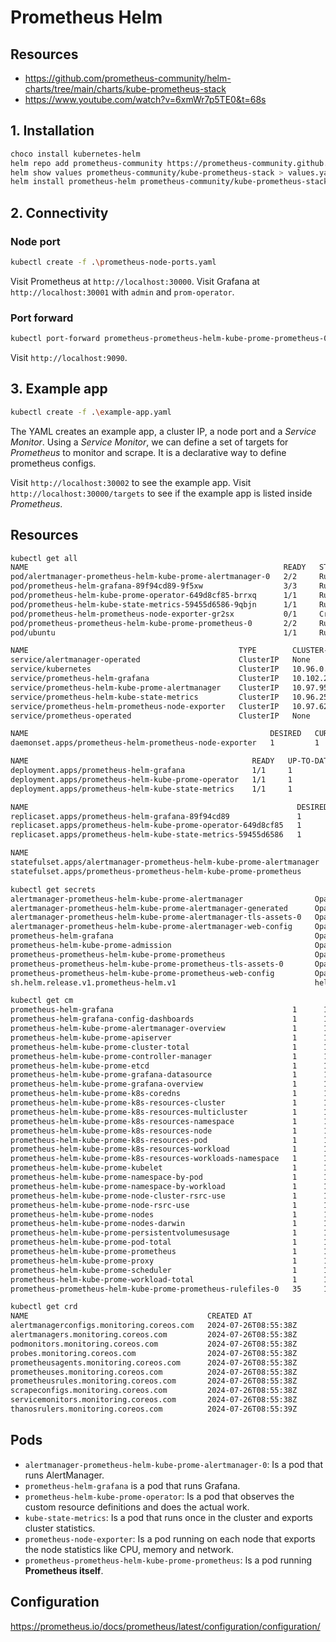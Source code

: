 # Prometheus Helm

## Resources

* https://github.com/prometheus-community/helm-charts/tree/main/charts/kube-prometheus-stack
* https://www.youtube.com/watch?v=6xmWr7p5TE0&t=68s

## 1. Installation

```bash
choco install kubernetes-helm
helm repo add prometheus-community https://prometheus-community.github.io/helm-charts
helm show values prometheus-community/kube-prometheus-stack > values.yaml
helm install prometheus-helm prometheus-community/kube-prometheus-stack -f ./values.yaml
```

## 2. Connectivity

### Node port

```bash
kubectl create -f .\prometheus-node-ports.yaml
```

Visit Prometheus at `http://localhost:30000`. Visit Grafana at `http://localhost:30001` with `admin` and `prom-operator`.

### Port forward

```bash
kubectl port-forward prometheus-prometheus-helm-kube-prome-prometheus-0 9090
```

Visit `http://localhost:9090`.


## 3. Example app

```bash
kubectl create -f .\example-app.yaml
```

The YAML creates an example app, a cluster IP, a node port and a *Service Monitor*. Using a *Service Monitor*, we can define a set of targets for *Prometheus* to monitor and scrape. It is a declarative way to define prometheus configs.

Visit `http://localhost:30002` to see the example app. Visit `http://localhost:30000/targets` to see if the example app is listed inside *Prometheus*.


## Resources

```bash
kubectl get all
NAME                                                         READY   STATUS
pod/alertmanager-prometheus-helm-kube-prome-alertmanager-0   2/2     Running
pod/prometheus-helm-grafana-89f94cd89-9f5xw                  3/3     Running
pod/prometheus-helm-kube-prome-operator-649d8cf85-brrxq      1/1     Running
pod/prometheus-helm-kube-state-metrics-59455d6586-9qbjn      1/1     Running
pod/prometheus-helm-prometheus-node-exporter-gr2sx           0/1     CrashLoopBackOff
pod/prometheus-prometheus-helm-kube-prome-prometheus-0       2/2     Running
pod/ubuntu                                                   1/1     Running

NAME                                               TYPE        CLUSTER-IP       EXTERNAL-IP   PORT(S)
service/alertmanager-operated                      ClusterIP   None             <none>        9093/TCP,9094/TCP,9094/UDP
service/kubernetes                                 ClusterIP   10.96.0.1        <none>        443/TCP
service/prometheus-helm-grafana                    ClusterIP   10.102.214.152   <none>        80/TCP
service/prometheus-helm-kube-prome-alertmanager    ClusterIP   10.97.95.179     <none>        9093/TCP,8080/TCP
service/prometheus-helm-kube-state-metrics         ClusterIP   10.96.251.104    <none>        8080/TCP
service/prometheus-helm-prometheus-node-exporter   ClusterIP   10.97.62.185     <none>        9100/TCP
service/prometheus-operated                        ClusterIP   None             <none>        9090/TCP

NAME                                                      DESIRED   CURRENT   READY   UP-TO-DATE   AVAILABLE   NODE SELECTOR
daemonset.apps/prometheus-helm-prometheus-node-exporter   1         1         0       1            0           kubernetes.io/os=linux

NAME                                                  READY   UP-TO-DATE   AVAILABLE
deployment.apps/prometheus-helm-grafana               1/1     1            1
deployment.apps/prometheus-helm-kube-prome-operator   1/1     1            1
deployment.apps/prometheus-helm-kube-state-metrics    1/1     1            1 

NAME                                                            DESIRED   CURRENT   READY
replicaset.apps/prometheus-helm-grafana-89f94cd89               1         1         1
replicaset.apps/prometheus-helm-kube-prome-operator-649d8cf85   1         1         1 
replicaset.apps/prometheus-helm-kube-state-metrics-59455d6586   1         1         1

NAME                                                                    READY
statefulset.apps/alertmanager-prometheus-helm-kube-prome-alertmanager   1/1
statefulset.apps/prometheus-prometheus-helm-kube-prome-prometheus       1/1
```

```bash
kubectl get secrets
alertmanager-prometheus-helm-kube-prome-alertmanager                Opaque               1      17m
alertmanager-prometheus-helm-kube-prome-alertmanager-generated      Opaque               1      17m
alertmanager-prometheus-helm-kube-prome-alertmanager-tls-assets-0   Opaque               0      17m
alertmanager-prometheus-helm-kube-prome-alertmanager-web-config     Opaque               1      17m
prometheus-helm-grafana                                             Opaque               3      17m
prometheus-helm-kube-prome-admission                                Opaque               3      163m
prometheus-prometheus-helm-kube-prome-prometheus                    Opaque               1      17m
prometheus-prometheus-helm-kube-prome-prometheus-tls-assets-0       Opaque               1      17m
prometheus-prometheus-helm-kube-prome-prometheus-web-config         Opaque               1      17m
sh.helm.release.v1.prometheus-helm.v1                               helm.sh/release.v1   1      17m
```

```bash
kubectl get cm
prometheus-helm-grafana                                        1      17m
prometheus-helm-grafana-config-dashboards                      1      17m
prometheus-helm-kube-prome-alertmanager-overview               1      17m
prometheus-helm-kube-prome-apiserver                           1      17m
prometheus-helm-kube-prome-cluster-total                       1      17m
prometheus-helm-kube-prome-controller-manager                  1      17m
prometheus-helm-kube-prome-etcd                                1      17m
prometheus-helm-kube-prome-grafana-datasource                  1      17m
prometheus-helm-kube-prome-grafana-overview                    1      17m
prometheus-helm-kube-prome-k8s-coredns                         1      17m
prometheus-helm-kube-prome-k8s-resources-cluster               1      17m
prometheus-helm-kube-prome-k8s-resources-multicluster          1      17m
prometheus-helm-kube-prome-k8s-resources-namespace             1      17m
prometheus-helm-kube-prome-k8s-resources-node                  1      17m
prometheus-helm-kube-prome-k8s-resources-pod                   1      17m
prometheus-helm-kube-prome-k8s-resources-workload              1      17m
prometheus-helm-kube-prome-k8s-resources-workloads-namespace   1      17m
prometheus-helm-kube-prome-kubelet                             1      17m
prometheus-helm-kube-prome-namespace-by-pod                    1      17m
prometheus-helm-kube-prome-namespace-by-workload               1      17m
prometheus-helm-kube-prome-node-cluster-rsrc-use               1      17m
prometheus-helm-kube-prome-node-rsrc-use                       1      17m
prometheus-helm-kube-prome-nodes                               1      17m
prometheus-helm-kube-prome-nodes-darwin                        1      17m
prometheus-helm-kube-prome-persistentvolumesusage              1      17m
prometheus-helm-kube-prome-pod-total                           1      17m
prometheus-helm-kube-prome-prometheus                          1      17m
prometheus-helm-kube-prome-proxy                               1      17m
prometheus-helm-kube-prome-scheduler                           1      17m
prometheus-helm-kube-prome-workload-total                      1      17m
prometheus-prometheus-helm-kube-prome-prometheus-rulefiles-0   35     17m
```

```bash
kubectl get crd
NAME                                        CREATED AT
alertmanagerconfigs.monitoring.coreos.com   2024-07-26T08:55:38Z
alertmanagers.monitoring.coreos.com         2024-07-26T08:55:38Z
podmonitors.monitoring.coreos.com           2024-07-26T08:55:38Z
probes.monitoring.coreos.com                2024-07-26T08:55:38Z
prometheusagents.monitoring.coreos.com      2024-07-26T08:55:38Z
prometheuses.monitoring.coreos.com          2024-07-26T08:55:38Z
prometheusrules.monitoring.coreos.com       2024-07-26T08:55:38Z
scrapeconfigs.monitoring.coreos.com         2024-07-26T08:55:38Z
servicemonitors.monitoring.coreos.com       2024-07-26T08:55:38Z
thanosrulers.monitoring.coreos.com          2024-07-26T08:55:39Z
```

##  Pods
* `alertmanager-prometheus-helm-kube-prome-alertmanager-0`: Is a pod that runs AlertManager.
* `prometheus-helm-grafana` is a pod that runs Grafana.
* `prometheus-helm-kube-prome-operator`: Is a pod that observes the custom resource definitions and does the actual work.
* `kube-state-metrics`: Is a pod that runs once in the cluster and exports cluster statistics.
* `prometheus-node-exporter`: Is a pod running on each node that exports the node statistics like CPU, memory and network.
* `prometheus-prometheus-helm-kube-prome-prometheus`: Is a pod running **Prometheus itself**.

## Configuration

https://prometheus.io/docs/prometheus/latest/configuration/configuration/